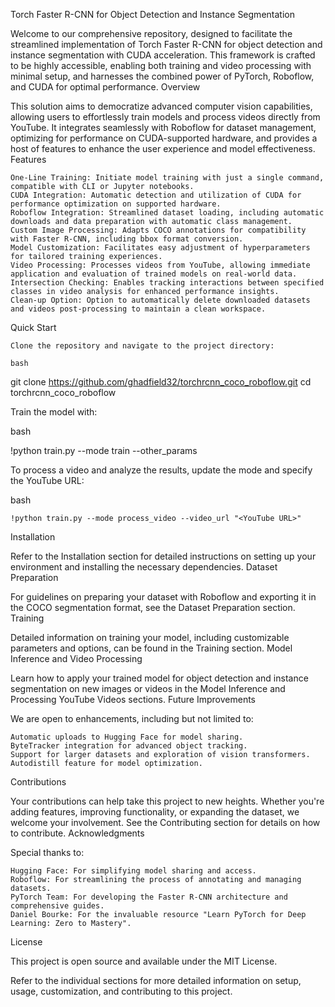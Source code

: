 Torch Faster R-CNN for Object Detection and Instance Segmentation

Welcome to our comprehensive repository, designed to facilitate the streamlined implementation of Torch Faster R-CNN for object detection and instance segmentation with CUDA acceleration. This framework is crafted to be highly accessible, enabling both training and video processing with minimal setup, and harnesses the combined power of PyTorch, Roboflow, and CUDA for optimal performance.
Overview

This solution aims to democratize advanced computer vision capabilities, allowing users to effortlessly train models and process videos directly from YouTube. It integrates seamlessly with Roboflow for dataset management, optimizing for performance on CUDA-supported hardware, and provides a host of features to enhance the user experience and model effectiveness.
Features

    One-Line Training: Initiate model training with just a single command, compatible with CLI or Jupyter notebooks.
    CUDA Integration: Automatic detection and utilization of CUDA for performance optimization on supported hardware.
    Roboflow Integration: Streamlined dataset loading, including automatic downloads and data preparation with automatic class management.
    Custom Image Processing: Adapts COCO annotations for compatibility with Faster R-CNN, including bbox format conversion.
    Model Customization: Facilitates easy adjustment of hyperparameters for tailored training experiences.
    Video Processing: Processes videos from YouTube, allowing immediate application and evaluation of trained models on real-world data.
    Intersection Checking: Enables tracking interactions between specified classes in video analysis for enhanced performance insights.
    Clean-up Option: Option to automatically delete downloaded datasets and videos post-processing to maintain a clean workspace.

Quick Start

    Clone the repository and navigate to the project directory:

    bash

git clone https://github.com/ghadfield32/torchrcnn_coco_roboflow.git
cd torchrcnn_coco_roboflow

Train the model with:

bash

!python train.py --mode train --other_params <values>

To process a video and analyze the results, update the mode and specify the YouTube URL:

bash

    !python train.py --mode process_video --video_url "<YouTube URL>"

Installation

Refer to the Installation section for detailed instructions on setting up your environment and installing the necessary dependencies.
Dataset Preparation

For guidelines on preparing your dataset with Roboflow and exporting it in the COCO segmentation format, see the Dataset Preparation section.
Training

Detailed information on training your model, including customizable parameters and options, can be found in the Training section.
Model Inference and Video Processing

Learn how to apply your trained model for object detection and instance segmentation on new images or videos in the Model Inference and Processing YouTube Videos sections.
Future Improvements

We are open to enhancements, including but not limited to:

    Automatic uploads to Hugging Face for model sharing.
    ByteTracker integration for advanced object tracking.
    Support for larger datasets and exploration of vision transformers.
    Autodistill feature for model optimization.

Contributions

Your contributions can help take this project to new heights. Whether you're adding features, improving functionality, or expanding the dataset, we welcome your involvement. See the Contributing section for details on how to contribute.
Acknowledgments

Special thanks to:

    Hugging Face: For simplifying model sharing and access.
    Roboflow: For streamlining the process of annotating and managing datasets.
    PyTorch Team: For developing the Faster R-CNN architecture and comprehensive guides.
    Daniel Bourke: For the invaluable resource "Learn PyTorch for Deep Learning: Zero to Mastery".


License

This project is open source and available under the MIT License.

Refer to the individual sections for more detailed information on setup, usage, customization, and contributing to this project.